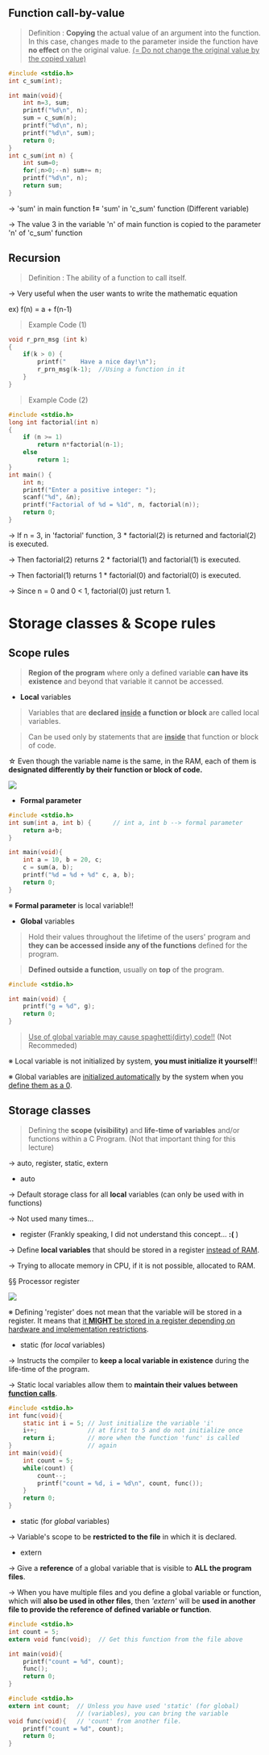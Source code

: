 ## Function call-by-value

> Definition : **Copying** the actual value of an argument into the function. In this case, changes made to the parameter inside the function have **no effect** on the original value. <u>(= Do not change the original value by the copied value)</u>

```c
#include <stdio.h>
int c_sum(int);

int main(void){
    int n=3, sum;
    printf("%d\n", n);
    sum = c_sum(n);
    printf("%d\n", n);
    printf("%d\n", sum);
    return 0;
}
int c_sum(int n) {
    int sum=0;
    for(;n>0;--n) sum+= n;
    printf("%d\n", n);
    return sum;
}
```

-> 'sum' in main function **!=** 'sum' in 'c_sum' function (Different variable)

-> The value 3 in the variable 'n' of main function is copied to the parameter 'n' of 'c_sum' function

## Recursion

> Definition : The ability of a function to call itself.

-> Very useful when the user wants to write the mathematic equation

ex) f(n) = a + f(n-1)



> Example Code (1)

```c
void r_prn_msg (int k)
{
    if(k > 0) {
        printf("    Have a nice day!\n");
        r_prn_msg(k-1);  //Using a function in it
    }
}
```



> Example Code (2)

```c
#include <stdio.h>
long int factorial(int n)
{
    if (n >= 1)
        return n*factorial(n-1);
    else
        return 1;
}
int main() {
    int n;
    printf("Enter a positive integer: ");
    scanf("%d", &n);
    printf("Factorial of %d = %1d", n, factorial(n));
    return 0;
}
```

-> If n = 3, in 'factorial' function, 3 * factorial(2) is returned and factorial(2) is executed.

-> Then factorial(2) returns 2 * factorial(1) and factorial(1) is executed.

-> Then factorial(1) returns 1 * factorial(0) and factorial(0) is executed.

-> Since n = 0 and 0 < 1, factorial(0) just return 1.



# Storage classes & Scope rules



## Scope rules

> **Region of the program** where only a defined variable **can have its existence** and beyond that variable it cannot be accessed.



- **Local** variables

> Variables that are **declared <u>inside</u> a function or block** are called local variables.

> Can be used only by statements that are <u>**inside**</u> that function or block of code.



☆ Even though the variable name is the same, in the RAM, each of them is **designated differently by their function or block of code.**

![](img/LocalVariable_Example.png)

- **Formal parameter**

```c
#include <stdio.h>
int sum(int a, int b) {      // int a, int b --> formal parameter
    return a+b;
}

int main(void){
    int a = 10, b = 20, c;
    c = sum(a, b);
    printf("%d = %d + %d" c, a, b);
    return 0;
}
```



※ **Formal parameter** is local variable!!



- **Global** variables

> Hold their values throughout the lifetime of the users' program and **they can be accessed inside any of the functions** defined for the program.

> **Defined outside a function**, usually on **top** of the program.

```c
#include <stdio.h>

int main(void) {
    printf("g = %d", g);
    return 0;
}
```

> <u>Use of global variable may cause spaghetti(dirty) code!!</u> (Not Recommeded)

※  Local variable is not initialized by system, **you must initialize it yourself**!!

※  Global variables are <u>initialized automatically</u> by the system when you <u>define them as a 0</u>.



## Storage classes

> Defining the **scope (visibility)** and **life-time of variables** and/or functions within a C Program. (Not that important thing for this lecture)

-> auto, register, static, extern



- auto

-> Default storage class for all **local** variables (can only be used with in functions)

-> Not used many times...



- register (Frankly speaking, I did not understand this concept... **:(** )

-> Define **local variables** that should be stored in a register <u>instead of RAM</u>.

-> Trying to allocate memory in CPU, if it is not possible, allocated to RAM.



§§ Processor register

![](img/processor_register.png)

※ Defining 'register' does not mean that the variable will be stored in a register. It means that <u>it **MIGHT** be stored in a register depending on hardware and implementation restrictions</u>.



- static (for *local* variables)

-> Instructs the compiler to **keep a local variable in existence** during the life-time of the program.

-> Static local variables allow them to **maintain their values between <u>function calls</u>**.

```c
#include <stdio.h>
int func(void){
    static int i = 5; // Just initialize the variable 'i'
    i++;              // at first to 5 and do not initialize once
    return i;         // more when the function 'func' is called 
}                     // again
int main(void){
    int count = 5;
    while(count) {
        count--;
        printf("count = %d, i = %d\n", count, func());
    }
    return 0;
}
```



- static (for *global* variables)

-> Variable's scope to be **restricted to the file** in which it is declared.



- extern

-> Give a **reference** of a global variable that is visible to **ALL the program files**.

-> When you have multiple files and you define a global variable or function, which will **also be used in other files**, then *'extern'* will be **used in another file to provide the reference of defined variable or function**.

```c
#include <stdio.h>
int count = 5;
extern void func(void);  // Get this function from the file above

int main(void){
    printf("count = %d", count);
    func();
    return 0;
}
```

```c
#include <stdio.h>
extern int count;  // Unless you have used 'static' (for global)
                   // (variables), you can bring the variable
void func(void){   // 'count' from another file.
    printf("count = %d", count);
    return 0;
}
```

